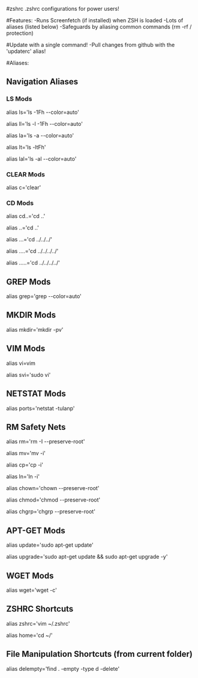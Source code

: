 #zshrc
.zshrc configurations for power users!

#Features:
-Runs Screenfetch (if installed) when ZSH is loaded
-Lots of aliases (listed below)
-Safeguards by aliasing common commands (rm -rf / protection)

#Update with a single command!
-Pull changes from github with the 'updaterc' alias!

#Aliases:
## Navigation Aliases
### LS Mods
alias ls='ls -1Fh --color=auto'

alias ll='ls -l -1Fh --color=auto'

alias la='ls -a --color=auto'

alias lt='ls -ltFh'

alias lal='ls -al --color=auto'

### CLEAR Mods

alias c='clear'

### CD Mods

alias cd..='cd ..'

alias ..='cd ..'

alias ...='cd ../../../'

alias ....='cd ../../../../'

alias .....='cd ../../../../'

## GREP Mods

alias grep='grep --color=auto'

## MKDIR Mods

alias mkdir='mkdir -pv'

## VIM Mods

alias vi=vim

alias svi='sudo vi'

## NETSTAT Mods

alias ports='netstat -tulanp'

## RM Safety Nets

alias rm='rm -I --preserve-root'

alias mv='mv -i'

alias cp='cp -i'

alias ln='ln -i'

alias chown='chown --preserve-root'

alias chmod='chmod --preserve-root'

alias chgrp='chgrp --preserve-root'

## APT-GET Mods

alias update='sudo apt-get update'

alias upgrade='sudo apt-get update && sudo apt-get upgrade -y'

## WGET Mods

alias wget='wget -c'

## ZSHRC Shortcuts

alias zshrc='vim ~/.zshrc'

alias home='cd ~/'

## File Manipulation Shortcuts (from current folder)

alias delempty='find . -empty -type d -delete'
